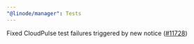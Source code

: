 ```yaml
---
"@linode/manager": Tests
---
```


Fixed CloudPulse test failures triggered by new notice ([#11728](https://github.com/linode/manager/pull/11728))
